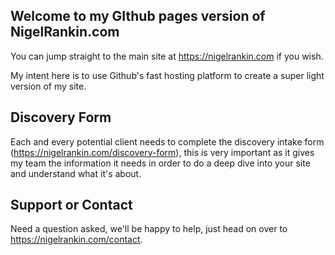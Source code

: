 ## Welcome to my GIthub pages version of NigelRankin.com

You can jump straight to the main site at https://nigelrankin.com if you wish.

My intent here is to use Github's fast hosting platform to create a super light version of my site.

## Discovery Form

Each and every potential client needs to complete the discovery intake form (https://nigelrankin.com/discovery-form), this is very important as it gives my team the information it needs in order to do a deep dive into your site and understand what it's about.

## Support or Contact

Need a question asked, we'll be happy to help, just head on over to https://nigelrankin.com/contact.
